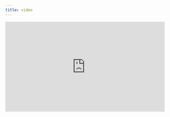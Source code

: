 ```yaml
---
title: video
---
```


<div style="padding:56.25% 0 0 0;position:relative;"><iframe src="https://player.vimeo.com/video/399216033?byline=0&portrait=0" style="position:absolute;top:0;left:0;width:100%;height:100%;" frameborder="0" allow="autoplay; fullscreen" allowfullscreen></iframe></div><script src="https://player.vimeo.com/api/player.js"></script>

